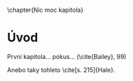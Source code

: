 \chapter{Nic moc kapitola}

# Úvod

První kapitola… pokus... (\cite{Bailey}, 99)

Anebo taky tohleto \cite[s. 215]{Hale}.